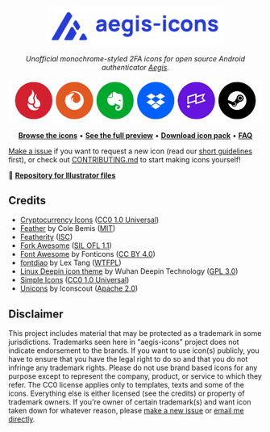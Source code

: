 <p align="center">
    <a href="#readme">
        <img src="https://raw.githubusercontent.com/aegis-icons/design-assets/master/logomark_logotext.svg" width="350" />
    </a>
</p>

<p align="center">
    <i>Unofficial monochrome-styled 2FA icons for open source Android authenticator <a href="https://github.com/beemdevelopment/Aegis">Aegis</a>.</i>
</p>

<p align="center">
    <a href="full_preview.md">
        <img src="showcase.png" alt="Showcase banner">
    </a>
</p>

<p align="center">
    <b><a href="/PNG">Browse the icons</a></b> • <b><a href="full_preview.md">See the full preview</a></b> • <b><a href="../../releases/latest">Download icon pack</a></b> • <b><a href="FAQ.md">FAQ</a></b>
</p>

[Make a issue](../../issues) if you want to request a new icon (read our [short guidelines](issue_guidelines.md) first), or check out [CONTRIBUTING.md](CONTRIBUTING.md) to start making icons yourself!

📁 **[Repository for Illustrator files](https://github.com/aegis-icons/ai-files)**

## Credits
- [Cryptocurrency Icons](http://cryptoicons.co/) ([CC0 1.0 Universal](https://github.com/spothq/cryptocurrency-icons/blob/master/LICENSE.md))
- [Feather](https://feathericons.com/) by Cole Bemis ([MIT](https://github.com/feathericons/feather/blob/master/LICENSE))
- [Featherity](https://github.com/featherity/featherity) ([ISC](https://github.com/featherity/featherity/blob/master/LICENSE))
- [Fork Awesome](https://forkaweso.me/Fork-Awesome/) ([SIL OFL 1.1](https://github.com/ForkAwesome/Fork-Awesome/blob/master/LICENSES))
- [Font Awesome](https://fontawesome.com/) by Fonticons ([CC BY 4.0](https://github.com/FortAwesome/Font-Awesome/blob/master/LICENSE.txt))
- [fontdiao](https://github.com/lexrus/fontdiao) by Lex Tang ([WTFPL](https://github.com/lexrus/fontdiao#license))
- [Linux Deepin icon theme](https://github.com/linuxdeepin/deepin-icon-theme) by Wuhan Deepin Technology ([GPL 3.0](https://github.com/linuxdeepin/deepin-icon-theme/blob/master/LICENSE))
- [Simple Icons](https://simpleicons.org/) ([CC0 1.0 Universal](https://github.com/simple-icons/simple-icons/blob/develop/LICENSE.md))
- [Unicons](https://iconscout.com/unicons) by Iconscout ([Apache 2.0](https://github.com/Iconscout/unicons/blob/master/LICENSE))

## Disclaimer
This project includes material that may be protected as a trademark in some jurisdictions. Trademarks seen here in "aegis-icons" project does not indicate endorsement to the brands. If you want to use icon(s) publicly, you have to ensure that you have the legal right to do so and that you do not infringe any trademark rights. Please do not use brand based icons for any purpose except to represent the company, product, or service to which they refer. The CC0 license applies only to templates, texts and some of the icons. Everything else is either licensed (see the credits) or property of trademark owners. If you're owner of certain trademark(s) and want icon taken down for whatever reason, please [make a new issue](../../issues/new) or [email me directly](messageme.md).